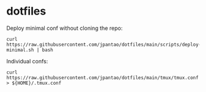 # dotfiles

Deploy minimal conf without cloning the repo:
```
curl https://raw.githubusercontent.com/jpantao/dotfiles/main/scripts/deploy-minimal.sh | bash
```

Individual confs:
```
curl https://raw.githubusercontent.com/jpantao/dotfiles/main/tmux/tmux.conf > ${HOME}/.tmux.conf
```
